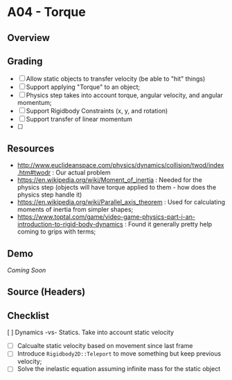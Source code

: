 A04 - Torque
======

## Overview

## Grading 
- [ ] Allow static objects to transfer velocity (be able to "hit" things)
- [ ] Support applying "Torque" to an object; 
- [ ] Physics step takes into account torque, angular velocity, and angular momentum; 
- [ ] Support Rigidbody Constraints (x, y, and rotation)
- [ ] Support transfer of linear momentum
- [ ] 

## Resources
- http://www.euclideanspace.com/physics/dynamics/collision/twod/index.htm#twodr : Our actual problem
- https://en.wikipedia.org/wiki/Moment_of_inertia : Needed for the physics step (objects will have torque applied to them - how does the physics step handle it)
- https://en.wikipedia.org/wiki/Parallel_axis_theorem : Used for calculating moments of inertia from simpler shapes; 
- https://www.toptal.com/game/video-game-physics-part-i-an-introduction-to-rigid-body-dynamics : Found it generally pretty help coming to grips with terms; 

## Demo
*Coming Soon*


## Source (Headers)

## Checklist

[ ] Dynamics -vs- Statics.  Take into account static velocity
  - [ ] Calcualte static velocity based on movement since last frame
  - [ ] Introduce `Rigidbody2D::Teleport` to move something but keep previous velocity; 
  - [ ] Solve the inelastic equation assuming infinite mass for the static object
